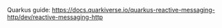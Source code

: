 Quarkus guide: https://docs.quarkiverse.io/quarkus-reactive-messaging-http/dev/reactive-messaging-http
